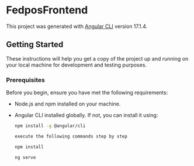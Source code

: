# FedposFrontend

This project was generated with [Angular CLI](https://github.com/angular/angular-cli) version 17.1.4.

## Getting Started

These instructions will help you get a copy of the project up and running on your local machine for development and testing purposes.

### Prerequisites

Before you begin, ensure you have met the following requirements:

- Node.js and npm installed on your machine.
- Angular CLI installed globally. If not, you can install it using:

  ```bash
  npm install -g @angular/cli

  execute the following commands step by step

  npm install

  ng serve